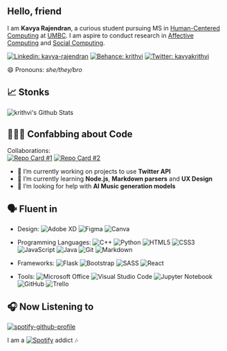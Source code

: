 ## Hello, friend

I am **Kavya Rajendran**, a curious student pursuing MS in [Human-Centered Computing](https://en.wikipedia.org/wiki/Human-centered_computing) at [UMBC](https://hcc.umbc.edu/). I am aspire to conduct research in [Affective Computing](https://scholar.google.com/citations?view_op=view_citation&hl=en&user=1-hcASEAAAAJ&cstart=500&pagesize=100&sortby=pubdate&citation_for_view=1-hcASEAAAAJ:HeT0ZceujKMC) and [Social Computing](https://en.wikipedia.org/wiki/Social_computing).

<a href="https://www.linkedin.com/in/kavya-rajendran"><img src="https://img.shields.io/badge/kavya%20rajendran%20-%230077B5.svg?&style=for-the-badge&logo=linkedin&logoColor=white" alt="Linkedin: kavya-rajendran" /></a>
<a href="https://www.behance.net/krithvi"><img src="https://img.shields.io/badge/krithvi-1769ff?style=for-the-badge&logo=behance&logoColor=white" alt="Behance: krithvi" /></a>
<a href="https://twitter.com/kavyakrithvi"><img src="https://img.shields.io/badge/kavyakrithvi%20-%231DA1F2.svg?&style=for-the-badge&logo=Twitter&logoColor=white" alt="Twitter: kavyakrithvi" /></a>

😄 Pronouns: *she/they/bro*

## 📈 Stonks

<img src="https://github-readme-stats.vercel.app/api?username=krithvi&theme=nightowl&show_icons=true&hide=issues" alt="krithvi's Github Stats" />

## 👩🏽‍💻 Confabbing about Code
Collaborations:    
[![Repo Card #1](https://github-readme-stats.vercel.app/api/pin/?username=PriyaShrinithi&repo=Heimdall---Shopping-Assistant-to-the-Visually-Impaired&show_owner="true"&theme=tokyonight)](https://github.com/PriyaShrinithi/Heimdall---Shopping-Assistant-to-the-Visually-Impaired)
[![Repo Card #2](https://github-readme-stats.vercel.app/api/pin/?username=PriyaShrinithi&repo=Movie-Reviews&show_owner="true"&theme=tokyonight)](https://github.com/PriyaShrinithi/Movie-Reviews)
- 🔭 I’m currently working on projects to use **Twitter API**
- 🌱 I’m currently learning **Node.js**, **Markdown parsers** and **UX Design**
- 🤔 I’m looking for help with **AI Music generation models**

## 🗣️ Fluent in
- Design: <img src="https://img.shields.io/badge/adobe%20xd%20-%23FF26BE.svg?&style=for-the-badge&logo=adobe%20xd&logoColor=white" alt="Adobe XD"/> <img src="https://img.shields.io/badge/figma-%23F24E1E.svg?style=for-the-badge&logo=figma&logoColor=white" alt="Figma"/> <img src="https://img.shields.io/badge/Canva-%2300C4CC.svg?style=for-the-badge&logo=Canva&logoColor=white" alt="Canva"/>

- Programming Languages: <img src="https://img.shields.io/badge/c++%20-%2300599C.svg?&style=for-the-badge&logo=c%2B%2B&ogoColor=white" alt="C++"/> <img src="https://img.shields.io/badge/python%20-%2314354C.svg?&style=for-the-badge&logo=python&logoColor=white" alt="Python"/> <img src="https://img.shields.io/badge/html5%20-%23E34F26.svg?&style=for-the-badge&logo=html5&logoColor=white" alt="HTML5"/> <img src="https://img.shields.io/badge/css3%20-%231572B6.svg?&style=for-the-badge&logo=css3&logoColor=white" alt="CSS3"/> <img src="https://img.shields.io/badge/javascript%20-%23323330.svg?&style=for-the-badge&logo=javascript&logoColor=%23F7DF1E" alt="JavaScript"/> <img src="https://img.shields.io/badge/java-%23ED8B00.svg?style=for-the-badge&logo=openjdk&logoColor=white" alt="Java"/> <img alt="Git" src="https://img.shields.io/badge/git-%23F05033.svg?style=for-the-badge&logo=git&logoColor=white"/> <img src="https://img.shields.io/badge/markdown-%23000000.svg?&style=for-the-badge&logo=markdown&logoColor=white" alt="Markdown"/> 

- Frameworks: <img src="https://img.shields.io/badge/flask%20-%23000.svg?&style=for-the-badge&logo=flask&logoColor=white" alt="Flask"/> <img alt="Bootstrap" src="https://img.shields.io/badge/bootstrap-%23563D7C.svg?style=for-the-badge&logo=bootstrap&logoColor=white"/> <img alt="SASS" src="https://img.shields.io/badge/SASS-hotpink.svg?style=for-the-badge&logo=SASS&logoColor=white"/> <img alt="React" src="https://img.shields.io/badge/react-%2320232a.svg?style=for-the-badge&logo=react&logoColor=%2361DAFB"/>

- Tools: <img alt="Microsoft Office" src="https://img.shields.io/badge/Microsoft_Office-D83B01?style=for-the-badge&logo=microsoft-office&logoColor=white"/> <img alt="Visual Studio Code" src="https://img.shields.io/badge/VisualStudioCode-0078d7.svg?style=for-the-badge&logo=visual-studio-code&logoColor=white"/> <img alt="Jupyter Notebook" src="https://img.shields.io/badge/jupyter-%23FA0F00.svg?style=for-the-badge&logo=jupyter&logoColor=white"/> <img alt="GitHub" src="https://img.shields.io/badge/github-%23121011.svg?style=for-the-badge&logo=github&logoColor=white"/> <img alt="Trello" src="https://img.shields.io/badge/Trello-%23026AA7.svg?style=for-the-badge&logo=Trello&logoColor=white"/>

## 🎧 Now Listening to
[![spotify-github-profile](https://spotify-github-profile.kittinanx.com/api/view?uid=31bni4ol6owamrrttxhwml6hkhya&cover_image=true&theme=compact&show_offline=false&background_color=121212&interchange=false)](https://spotify-github-profile.kittinanx.com/api/view?uid=31bni4ol6owamrrttxhwml6hkhya&redirect=true)

I am a <a href="https://open.spotify.com/user/31bni4ol6owamrrttxhwml6hkhya?si=603e26ce75d8426b"><img alt="Spotify" src="https://img.shields.io/badge/Spotify-1ED760?style=for-the-badge&logo=spotify&logoColor=white"/></a> addict 🎶
<!--
Next up: 
- hellofriend banner
[^stats]: Github stats customisation from https://github.com/anuraghazra/github-readme-stats
[^badge]: Markdown badges from https://github.com/Ileriayo/markdown-badges
-->
